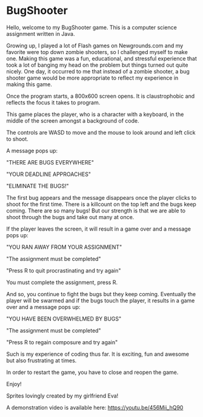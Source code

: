 # BugShooter

Hello, welcome to my BugShooter game. This is a computer science assignment written in Java.

Growing up, I played a lot of Flash games on Newgrounds.com and my favorite were top down zombie shooters, so I challenged myself to make one. 
Making this game was a fun, educational, and stressful experience that took a lot of banging my head on the problem but things turned out quite nicely.
One day, it occurred to me that instead of a zombie shooter, a bug shooter game would be more appropriate to reflect my experience in making this game.

Once the program starts, a 800x600 screen opens. It is claustrophobic and reflects the focus it takes to program. 

This game places the player, who is a character with a keyboard, in the middle of the screen amongst a background of code. 

The controls are WASD to move and the mouse to look around and left click to shoot.

A message pops up: 

"THERE ARE BUGS EVERYWHERE"

"YOUR DEADLINE APPROACHES"

"ELIMINATE THE BUGS!"

The first bug appears and the message disappears once the player clicks to shoot for the first time.
There is a killcount on the top left and the bugs keep coming. There are so many bugs! 
But our strength is that we are able to shoot through the bugs and take out many at once.

If the player leaves the screen, it will result in a game over and a message pops up:

"YOU RAN AWAY FROM YOUR ASSIGNMENT"

"The assignment must be completed"

"Press R to quit procrastinating and try again"

You must complete the assignment, press R.

And so, you continue to fight the bugs but they keep coming. Eventually the player will be 
swarmed and if the bugs touch the player, it results in a game over and a message pops up:

"YOU HAVE BEEN OVERWHELMED BY BUGS"

"The assignment must be completed"

"Press R to regain composure and try again"

Such is my experience of coding thus far. It is exciting, fun and awesome but also frustrating at times.

In order to restart the game, you have to close and reopen the game.

Enjoy!
 
Sprites lovingly created by my girlfriend Eva!

A demonstration video is available here:
https://youtu.be/456Mii_hQ90

